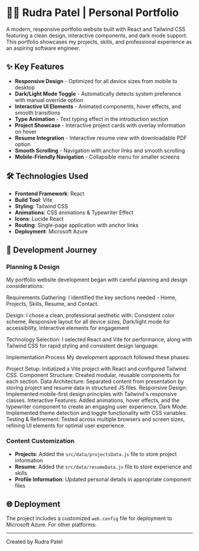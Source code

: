 # 👨‍💻 Rudra Patel | Personal Portfolio

A modern, responsive portfolio website built with React and Tailwind CSS featuring a clean design, interactive components, and dark mode support. This portfolio showcases my projects, skills, and professional experience as an aspiring software engineer.

## ✨ Key Features

- **Responsive Design** - Optimized for all device sizes from mobile to desktop
- **Dark/Light Mode Toggle** - Automatically detects system preference with manual override option
- **Interactive UI Elements** - Animated components, hover effects, and smooth transitions
- **Type Animation** - Text typing effect in the introduction section
- **Project Showcase** - Interactive project cards with overlay information on hover
- **Resume Integration** - Interactive resume view with downloadable PDF option
- **Smooth Scrolling** - Navigation with anchor links and smooth scrolling
- **Mobile-Friendly Navigation** - Collapsible menu for smaller screens

## 🛠️ Technologies Used

- **Frontend Framework**: React
- **Build Tool**: Vite
- **Styling**: Tailwind CSS
- **Animations**: CSS animations & Typewriter Effect
- **Icons**: Lucide React
- **Routing**: Single-page application with anchor links
- **Deployment**: Microsoft Azure

## 🚀 Development Journey
### Planning & Design
My portfolio website development began with careful planning and design considerations:

Requirements Gathering: I identified the key sections needed - Home, Projects, Skills, Resume, and Contact.

Design: I chose a clean, professional aesthetic with: Consistent color scheme, Responsive layout for all device sizes, Dark/light mode for accessibility, Interactive elements for engagement

Technology Selection: I selected React and Vite for performance, along with Tailwind CSS for rapid styling and consistent design language.

Implementation Process
My development approach followed these phases:

Project Setup: Initialized a Vite project with React and configured Tailwind CSS.
Component Structure: Created modular, reusable components for each section.
Data Architecture: Separated content from presentation by storing project and resume data in structured JS files.
Responsive Design: Implemented mobile-first design principles with Tailwind's responsive classes.
Interactive Features: Added animations, hover effects, and the typewriter component to create an engaging user experience.
Dark Mode: Implemented theme detection and toggle functionality with CSS variables.
Testing & Refinement: Tested across multiple browsers and screen sizes, refining UI elements for optimal user experience.

### Content Customization

- **Projects**: Added the `src/data/projectsData.js` file to store project information
- **Resume**: Added the `src/data/resumeData.js` file to store experience and skills
- **Profile Information**: Updated personal details in appropriate component files

## 🌐 Deployment

The project includes a customized `web.config` file for deployment to Microsoft Azure. For other platforms:

---

Created by Rudra Patel
